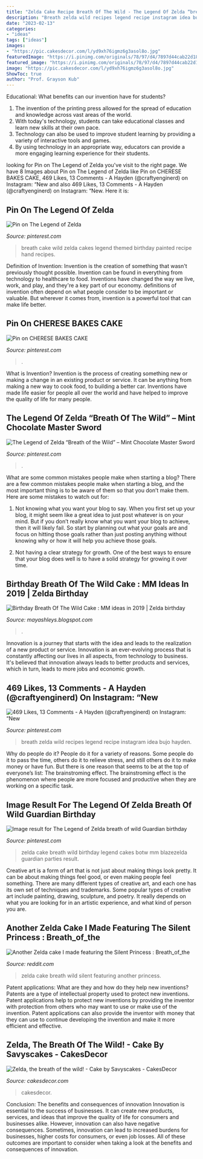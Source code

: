 ```yaml
---
title: "Zelda Cake Recipe Breath Of The Wild - The Legend Of Zelda “breath Of The Wild” – Mint Chocolate Master Sword"
description: "Breath zelda wild recipes legend recipe instagram idea bujo hayden"
date: "2023-02-13"
categories:
- "ideas"
tags: ["ideas"]
images:
- "https://pic.cakesdecor.com/l/yd9xh76igmz6g3asol8o.jpg"
featuredImage: "https://i.pinimg.com/originals/78/97/d4/7897d44cab22d1833c85ff9813b27335.jpg"
featured_image: "https://i.pinimg.com/originals/78/97/d4/7897d44cab22d1833c85ff9813b27335.jpg"
image: "https://pic.cakesdecor.com/l/yd9xh76igmz6g3asol8o.jpg"
ShowToc: true
author: "Prof. Grayson Kub"
---
```



Educational: What benefits can our invention have for students?
1. The invention of the printing press allowed for the spread of education and knowledge across vast areas of the world.
2. With today's technology, students can take educational classes and learn new skills at their own pace.
3. Technology can also be used to improve student learning by providing a variety of interactive tools and games.
4. By using technology in an appropriate way, educators can provide a more engaging learning experience for their students.

	

		
looking for Pin on The Legend of Zelda you've visit to the right page. We have 8 Images about Pin on The Legend of Zelda like Pin on CHERESE BAKES CAKE, 469 Likes, 13 Comments - A Hayden (@craftyenginerd) on Instagram: “New and also 469 Likes, 13 Comments - A Hayden (@craftyenginerd) on Instagram: “New. Here it is:
		
    
## Pin On The Legend Of Zelda

<img loading=lazy src="https://i.pinimg.com/originals/a7/f2/44/a7f2446cac6b2aeb88b529924ca5218b.jpg" onerror="this.onerror=null;this.src='https://tse3.mm.bing.net/th?id=OIP.QKvpcDCP16VhoyjQjBtqCAHaHa&amp;pid=15.1';" alt="Pin on The Legend of Zelda">

_Source: pinterest.com_

>breath cake wild zelda cakes legend themed birthday painted recipe hand recipes. 

	

Definition of Invention:
Invention is the creation of something that wasn't previously thought possible. Invention can be found in everything from technology to healthcare to food. Inventions have changed the way we live, work, and play, and they're a key part of our economy. definitions of invention often depend on what people consider to be important or valuable. But wherever it comes from, invention is a powerful tool that can make life better.

    
## Pin On CHERESE BAKES CAKE

<img loading=lazy src="https://i.pinimg.com/originals/8b/77/b5/8b77b50cdb4f1ea37806ae165a4c2e79.jpg" onerror="this.onerror=null;this.src='https://tse1.mm.bing.net/th?id=OIP._mPQnSUJAf4bEk4_1azywgHaJ4&amp;pid=15.1';" alt="Pin on CHERESE BAKES CAKE">

_Source: pinterest.com_

>. 

	

What is Invention?
Invention is the process of creating something new or making a change in an existing product or service. It can be anything from making a new way to cook food, to building a better car. Inventions have made life easier for people all over the world and have helped to improve the quality of life for many people.

    
## The Legend Of Zelda “Breath Of The Wild” – Mint Chocolate Master Sword

<img loading=lazy src="https://i.pinimg.com/736x/52/ad/5f/52ad5f9db62e7f3e9d43e05cc586b23a.jpg" onerror="this.onerror=null;this.src='https://tse1.mm.bing.net/th?id=OIP.21YLXfzAiWZUjEYq6p6UUwHaNK&amp;pid=15.1';" alt="The Legend of Zelda “Breath of the Wild” – Mint Chocolate Master Sword">

_Source: pinterest.com_

>. 

	

What are some common mistakes people make when starting a blog?
There are a few common mistakes people make when starting a blog, and the most important thing is to be aware of them so that you don’t make them. Here are some mistakes to watch out for:
1. Not knowing what you want your blog to say. When you first set up your blog, it might seem like a great idea to just post whatever is on your mind. But if you don’t really know what you want your blog to achieve, then it will likely fail. So start by planning out what your goals are and focus on hitting those goals rather than just posting anything without knowing why or how it will help you achieve those goals.

2. Not having a clear strategy for growth. One of the best ways to ensure that your blog does well is to have a solid strategy for growing it over time.

    
## Birthday Breath Of The Wild Cake : MM Ideas In 2019 | Zelda Birthday

<img loading=lazy src="https://i.pinimg.com/originals/61/a5/75/61a575af545a57f71d80668e6dbb1e28.jpg" onerror="this.onerror=null;this.src='https://tse1.mm.bing.net/th?id=OIP.uXnHiygR9QozPAlV7FIeBwHaJ6&amp;pid=15.1';" alt="Birthday Breath Of The Wild Cake : MM ideas in 2019 | Zelda birthday">

_Source: mayashleys.blogspot.com_

>. 

	

Innovation is a journey that starts with the idea and leads to the realization of a new product or service. Innovation is an ever-evolving process that is constantly affecting our lives in all aspects, from technology to business. It's believed that innovation always leads to better products and services, which in turn, leads to more jobs and economic growth.

    
## 469 Likes, 13 Comments - A Hayden (@craftyenginerd) On Instagram: “New

<img loading=lazy src="https://i.pinimg.com/originals/9d/2d/d8/9d2dd883f666848d9f0043f234626e48.jpg" onerror="this.onerror=null;this.src='https://tse2.mm.bing.net/th?id=OIP.gEqzPSjnusB65WywSADnXgHaHa&amp;pid=15.1';" alt="469 Likes, 13 Comments - A Hayden (@craftyenginerd) on Instagram: “New">

_Source: pinterest.com_

>breath zelda wild recipes legend recipe instagram idea bujo hayden. 

	

Why do people do it?
People do it for a variety of reasons. Some people do it to pass the time, others do it to relieve stress, and still others do it to make money or have fun. But there is one reason that seems to be at the top of everyone’s list: The brainstroming effect. The brainstroming effect is the phenomenon where people are more focused and productive when they are working on a specific task.

    
## Image Result For The Legend Of Zelda Breath Of Wild Guardian Birthday

<img loading=lazy src="https://i.pinimg.com/originals/78/97/d4/7897d44cab22d1833c85ff9813b27335.jpg" onerror="this.onerror=null;this.src='https://tse4.mm.bing.net/th?id=OIP.GrHIJR4M207uBz45gDBw8AAAAA&amp;pid=15.1';" alt="Image result for The Legend of Zelda breath of wild Guardian birthday">

_Source: pinterest.com_

>zelda cake breath wild birthday legend cakes botw mm blazezelda guardian parties result. 

	

Creative art is a form of art that is not just about making things look pretty. It can be about making things feel good, or even making people feel something. There are many different types of creative art, and each one has its own set of techniques and trademarks. Some popular types of creative art include painting, drawing, sculpture, and poetry. It really depends on what you are looking for in an artistic experience, and what kind of person you are.

    
## Another Zelda Cake I Made Featuring The Silent Princess : Breath_of_the

<img loading=lazy src="https://i.redd.it/bqh13pf93bb51.jpg" onerror="this.onerror=null;this.src='https://tse1.mm.bing.net/th?id=OIP.478HR4CqDLtjziG2Vz6T1wHaKo&amp;pid=15.1';" alt="Another Zelda cake I made featuring the Silent Princess : Breath_of_the">

_Source: reddit.com_

>zelda cake breath wild silent featuring another princess. 

	

Patent applications: What are they and how do they help new inventions?
Patents are a type of intellectual property used to protect new inventions. Patent applications help to protect new inventions by providing the inventor with protection from others who may want to use or make use of the invention. Patent applications can also provide the inventor with money that they can use to continue developing the invention and make it more efficient and effective.

    
## Zelda, The Breath Of The Wild! - Cake By Savyscakes - CakesDecor

<img loading=lazy src="https://pic.cakesdecor.com/l/yd9xh76igmz6g3asol8o.jpg" onerror="this.onerror=null;this.src='https://tse1.mm.bing.net/th?id=OIP.JdGlkvz6IcgAT8_RipQ1YAHaIb&amp;pid=15.1';" alt="Zelda, the breath of the wild! - Cake by Savyscakes - CakesDecor">

_Source: cakesdecor.com_

>cakesdecor. 

	

Conclusion: The benefits and consequences of innovation
Innovation is essential to the success of businesses. It can create new products, services, and ideas that improve the quality of life for consumers and businesses alike. However, innovation can also have negative consequences. Sometimes, innovation can lead to increased burdens for businesses, higher costs for consumers, or even job losses. All of these outcomes are important to consider when taking a look at the benefits and consequences of innovation.

